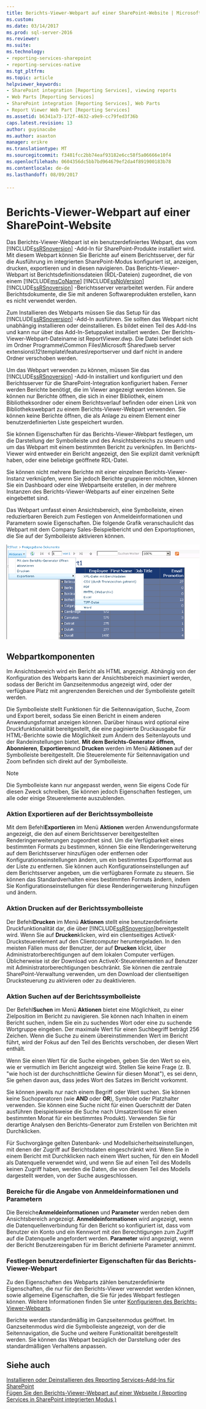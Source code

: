 ```yaml
---
title: Berichts-Viewer-Webpart auf einer SharePoint-Website | Microsoft Docs
ms.custom: 
ms.date: 03/14/2017
ms.prod: sql-server-2016
ms.reviewer: 
ms.suite: 
ms.technology:
- reporting-services-sharepoint
- reporting-services-native
ms.tgt_pltfrm: 
ms.topic: article
helpviewer_keywords:
- SharePoint integration [Reporting Services], viewing reports
- Web Parts [Reporting Services]
- SharePoint integration [Reporting Services], Web Parts
- Report Viewer Web Part [Reporting Services]
ms.assetid: b6341a73-172f-4632-a9e9-cc79fed3f36b
caps.latest.revision: 13
author: guyinacube
ms.author: asaxton
manager: erikre
ms.translationtype: MT
ms.sourcegitcommit: f3481fcc2bb74eaf93182e6cc58f5a06666e10f4
ms.openlocfilehash: 0604356dc5bb7bd964679ef2da4f891900183b78
ms.contentlocale: de-de
ms.lasthandoff: 08/09/2017

---
```

# <a name="report-viewer-web-part-on-a-sharepoint-site"></a>Berichts-Viewer-Webpart auf einer SharePoint-Website
  Das Berichts-Viewer-Webpart ist ein benutzerdefiniertes Webpart, das vom [!INCLUDE[ssRSnoversion](../../includes/ssrsnoversion-md.md)] -Add-In für SharePoint-Produkte installiert wird. Mit diesem Webpart können Sie Berichte auf einem Berichtsserver, der für die Ausführung im integrierten SharePoint-Modus konfiguriert ist, anzeigen, drucken, exportieren und in diesen navigieren. Das Berichts-Viewer-Webpart ist Berichtsdefinitionsdateien (RDL-Dateien) zugeordnet, die von einem [!INCLUDE[msCoName](../../includes/msconame-md.md)] [!INCLUDE[ssNoVersion](../../includes/ssnoversion-md.md)] [!INCLUDE[ssRSnoversion](../../includes/ssrsnoversion-md.md)] -Berichtsserver verarbeitet werden. Für andere Berichtsdokumente, die Sie mit anderen Softwareprodukten erstellen, kann es nicht verwendet werden.  
  
 Zum Installieren des Webparts müssen Sie das Setup für das [!INCLUDE[ssRSnoversion](../../includes/ssrsnoversion-md.md)] -Add-In ausführen. Sie sollten das Webpart nicht unabhängig installieren oder deinstallieren. Es bildet einen Teil des Add-Ins und kann nur über das Add-In-Setuppaket installiert werden. Der Berichts-Viewer-Webpart-Dateiname ist ReportViewer.dwp. Die Datei befindet sich im Ordner Programme\Common Files\Microsoft Shared\web server extensions\12\template\features\reportserver und darf nicht in andere Ordner verschoben werden.  
  
 Um das Webpart verwenden zu können, müssen Sie das [!INCLUDE[ssRSnoversion](../../includes/ssrsnoversion-md.md)] -Add-In installiert und konfiguriert und den Berichtsserver für die SharePoint-Integration konfiguriert haben. Ferner werden Berichte benötigt, die im Viewer angezeigt werden können. Sie können nur Berichte öffnen, die sich in einer Bibliothek, einem Bibliotheksordner oder einem Berichtsverlauf befinden oder einen Link von Bibliothekswebpart zu einem Berichts-Viewer-Webpart verwenden. Sie können keine Berichte öffnen, die als Anlage zu einem Element einer benutzerdefinierten Liste gespeichert wurden.  
  
 Sie können Eigenschaften für das Berichts-Viewer-Webpart festlegen, um die Darstellung der Symbolleiste und des Ansichtsbereichs zu steuern und um das Webpart mit einem bestimmten Bericht zu verknüpfen. Im Berichts-Viewer wird entweder ein Bericht angezeigt, den Sie explizit damit verknüpft haben, oder eine beliebige geöffnete RDL-Datei.  
  
 Sie können nicht mehrere Berichte mit einer einzelnen Berichts-Viewer-Instanz verknüpfen, wenn Sie jedoch Berichte gruppieren möchten, können Sie ein Dashboard oder eine Webpartseite erstellen, in der mehrere Instanzen des Berichts-Viewer-Webparts auf einer einzelnen Seite eingebettet sind.  
  
 Das Webpart umfasst einen Ansichtsbereich, eine Symbolleiste, einen reduzierbaren Bereich zum Festlegen von Anmeldeinformationen und Parametern sowie Eigenschaften. Die folgende Grafik veranschaulicht das Webpart mit dem Company Sales-Beispielbericht und den Exportoptionen, die Sie auf der Symbolleiste aktivieren können.  
  
 ![Berichts-Viewer-Webpart](../../reporting-services/report-server-sharepoint/media/rs-sharepointrvwebpart.gif "Berichts-Viewer-Webpart")  
  
## <a name="web-part-components"></a>Webpartkomponenten  
 Im Ansichtsbereich wird ein Bericht als HTML angezeigt. Abhängig von der Konfiguration des Webparts kann der Ansichtsbereich maximiert werden, sodass der Bericht im Ganzseitenmodus angezeigt wird, oder der verfügbare Platz mit angrenzenden Bereichen und der Symbolleiste geteilt werden.  
  
 Die Symbolleiste stellt Funktionen für die Seitennavigation, Suche, Zoom und Export bereit, sodass Sie einen Bericht in einem anderen Anwendungsformat anzeigen können. Darüber hinaus wird optional eine Druckfunktionalität bereitgestellt, die eine paginierte Druckausgabe für HTML-Berichte sowie die Möglichkeit zum Ändern des Seitenlayouts und der Randeinstellungen bietet. **Mit dem Berichts-Generator öffnen, Abonnieren**, **Exportieren**und **Drucken** werden im Menü **Aktionen** auf der Symbolleiste bereitgestellt. Die Steuerelemente für Seitennavigation und Zoom befinden sich direkt auf der Symbolleiste.  
  
> [!NOTE]  
>  Die Symbolleiste kann nur angepasst werden, wenn Sie eigens Code für diesen Zweck schreiben, Sie können jedoch Eigenschaften festlegen, um alle oder einige Steuerelemente auszublenden.  
  
### <a name="export-action-on-the-report-toolbar"></a>Aktion Exportieren auf der Berichtssymbolleiste  
 Mit dem Befehl**Exportieren** im Menü **Aktionen** werden Anwendungsformate angezeigt, die den auf einem Berichtsserver bereitgestellten Renderingerweiterungen zugeordnet sind. Um die Verfügbarkeit eines bestimmten Formats zu bestimmen, können Sie eine Renderingerweiterung auf dem Berichtsserver hinzufügen oder entfernen oder Konfigurationseinstellungen ändern, um ein bestimmtes Exportformat aus der Liste zu entfernen. Sie können auch Konfigurationseinstellungen auf dem Berichtsserver angeben, um die verfügbaren Formate zu steuern. Sie können das Standardverhalten eines bestimmten Formats ändern, indem Sie Konfigurationseinstellungen für diese Renderingerweiterung hinzufügen und ändern.  
  
### <a name="print-action-on-the-report-toolbar"></a>Aktion Drucken auf der Berichtssymbolleiste  
 Der Befehl**Drucken** im Menü **Aktionen** stellt eine benutzerdefinierte Druckfunktionalität dar, die über [!INCLUDE[ssRSnoversion](../../includes/ssrsnoversion-md.md)]bereitgestellt wird. Wenn Sie auf **Drucken**klicken, wird ein clientseitiges ActiveX-Drucksteuerelement auf den Clientcomputer heruntergeladen. In den meisten Fällen muss der Benutzer, der auf **Drucken** klickt, über Administratorberechtigungen auf dem lokalen Computer verfügen. Üblicherweise ist der Download von ActiveX-Steuerelementen auf Benutzer mit Administratorberechtigungen beschränkt. Sie können die zentrale SharePoint-Verwaltung verwenden, um den Download der clientseitigen Drucksteuerung zu aktivieren oder zu deaktivieren.  
  
### <a name="find-action-on-the-report-toolbar"></a>Aktion Suchen auf der Berichtssymbolleiste  
 Der Befehl**Suchen** im Menü **Aktionen** bietet eine Möglichkeit, zu einer Zielposition im Bericht zu navigieren. Sie können nach Inhalten in einem Bericht suchen, indem Sie ein zu suchendes Wort oder eine zu suchende Wortgruppe eingeben. Der maximale Wert für einen Suchbegriff beträgt 256 Zeichen. Wenn die Suche zu einem übereinstimmenden Wert im Bericht führt, wird der Fokus auf den Teil des Berichts verschoben, der diesen Wert enthält.  
  
 Wenn Sie einen Wert für die Suche eingeben, geben Sie den Wert so ein, wie er vermutlich im Bericht angezeigt wird. Stellen Sie keine Frage (z. B. "wie hoch ist der durchschnittliche Gewinn für diesen Monat"), es sei denn, Sie gehen davon aus, dass jedes Wort des Satzes im Bericht vorkommt.  
  
 Sie können jeweils nur nach einem Begriff oder Wert suchen. Sie können keine Suchoperatoren (wie **AND** oder **OR**), Symbole oder Platzhalter verwenden. Sie können eine Suche nicht für einen Querschnitt der Daten ausführen (beispielsweise die Suche nach Umsatzerlösen für einen bestimmten Monat für ein bestimmtes Produkt). Verwenden Sie für derartige Analysen den Berichts-Generator zum Erstellen von Berichten mit Durchklicken.  
  
 Für Suchvorgänge gelten Datenbank- und Modellsicherheitseinstellungen, mit denen der Zugriff auf Berichtsdaten eingeschränkt wird. Wenn Sie in einem Bericht mit Durchklicken nach einem Wert suchen, für den ein Modell als Datenquelle verwendet wird, und wenn Sie auf einen Teil des Modells keinen Zugriff haben, werden die Daten, die von diesem Teil des Modells dargestellt werden, von der Suche ausgeschlossen.  
  
### <a name="panes-for-specifying-credentials-and-parameters"></a>Bereiche für die Angabe von Anmeldeinformationen und Parametern  
 Die Bereiche**Anmeldeinformationen** und **Parameter** werden neben dem Ansichtsbereich angezeigt. **Anmeldeinformationen** wird angezeigt, wenn die Datenquellenverbindung für den Bericht so konfiguriert ist, dass vom Benutzer ein Konto und ein Kennwort mit den Berechtigungen zum Zugriff auf die Datenquelle angefordert werden. **Parameter** wird angezeigt, wenn der Bericht Benutzereingaben für im Bericht definierte Parameter annimmt.  
  
### <a name="setting-properties-on-the-report-viewer-web-part"></a>Festlegen benutzerdefinierter Eigenschaften für das Berichts-Viewer-Webpart  
 Zu den Eigenschaften des Webparts zählen benutzerdefinierte Eigenschaften, die nur für den Berichts-Viewer verwendet werden können, sowie allgemeine Eigenschaften, die Sie für jedes Webpart festlegen können. Weitere Informationen finden Sie unter [Konfigurieren des Berichts-Viewer-Webparts](../../reporting-services/report-server-sharepoint/customize-the-report-viewer-web-part.md).  
  
 Berichte werden standardmäßig im Ganzseitenmodus geöffnet. Im Ganzseitenmodus wird die Symbolleiste angezeigt, von der die Seitennavigation, die Suche und weitere Funktionalität bereitgestellt werden. Sie können das Webpart bezüglich der Darstellung oder des standardmäßigen Verhaltens anpassen.  
  
## <a name="see-also"></a>Siehe auch  
 [Installieren oder Deinstallieren des Reporting Services-Add-Ins für SharePoint](../../reporting-services/install-windows/install-or-uninstall-the-reporting-services-add-in-for-sharepoint.md)   
 [Fügen Sie den Berichts-Viewer-Webpart auf einer Webseite &#40; Reporting Services in SharePoint integrierten Modus &#41;](../../reporting-services/report-server-sharepoint/add-the-report-viewer-web-part-to-a-web-page.md)  
  
  
